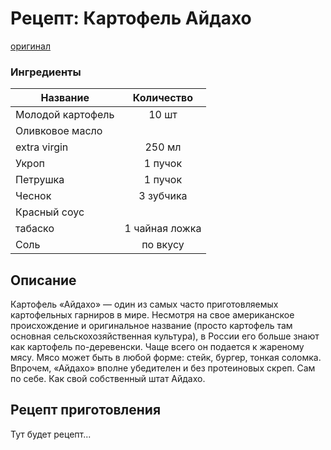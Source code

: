 # Рецепт: Картофель Айдахо
[оригинал](https://eda.ru/recepty/vypechka-deserty/brauni-brownie-20955)

### Ингредиенты
| Название        	| Количество    |
| -------------   	|:-------------:|
| Молодой картофель	| 10 шт      	|
| Оливковое масло 
  extra virgin      | 250 мл     	|
| Укроп     		| 1 пучок     	|
| Петрушка       	| 1 пучок      	|
| Чеснок            | 3 зубчика   	|
| Красный соус 
  табаско		    | 1 чайная ложка|
| Соль	            | по вкусу      |

## Описание
Картофель «Айдахо» — один из самых часто приготовляемых картофельных гарниров в мире. Несмотря на свое американское происхождение и оригинальное название (просто картофель там основная сельскохозяйственная культура), в России его больше знают как картофель по-деревенски. Чаще всего он подается к жареному мясу. Мясо может быть в любой форме: стейк, бургер, тонкая соломка. Впрочем, «Айдахо» вполне убедителен и без протеиновых скреп. Сам по себе. Как свой собственный штат Айдахо.

## Рецепт приготовления
Тут будет рецепт...
